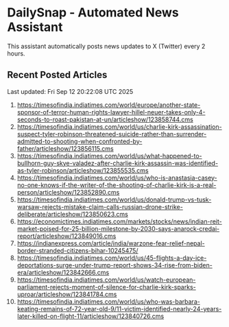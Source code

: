# DailySnap - Automated News Assistant

This assistant automatically posts news updates to X (Twitter) every 2 hours.

## Recent Posted Articles

Last updated: Fri Sep 12 20:22:08 UTC 2025

1. https://timesofindia.indiatimes.com/world/europe/another-state-sponsor-of-terror-human-rights-lawyer-hillel-neuer-takes-only-4-seconds-to-roast-pakistan-at-un/articleshow/123858744.cms
2. https://timesofindia.indiatimes.com/world/us/charlie-kirk-assassination-suspect-tyler-robinson-threatened-suicide-rather-than-surrender-admitted-to-shooting-when-confronted-by-father/articleshow/123856115.cms
3. https://timesofindia.indiatimes.com/world/us/what-happened-to-bullhorn-guy-skye-valadez-after-charlie-kirk-assassin-was-identified-as-tyler-robinson/articleshow/123855535.cms
4. https://timesofindia.indiatimes.com/world/us/who-is-anastasia-casey-no-one-knows-if-the-writer-of-the-shooting-of-charlie-kirk-is-a-real-person/articleshow/123852890.cms
5. https://timesofindia.indiatimes.com/world/us/donald-trump-vs-tusk-warsaw-rejects-mistake-claim-calls-russian-drone-strike-deliberate/articleshow/123850623.cms
6. https://economictimes.indiatimes.com/markets/stocks/news/indian-reit-market-poised-for-25-billion-milestone-by-2030-says-anarock-credai-report/articleshow/123849016.cms
7. https://indianexpress.com/article/india/warzone-fear-relief-nepal-border-stranded-citizens-bihar-10245475/
8. https://timesofindia.indiatimes.com/world/us/45-flights-a-day-ice-deportations-surge-under-trump-report-shows-34-rise-from-biden-era/articleshow/123842666.cms
9. https://timesofindia.indiatimes.com/world/us/watch-european-parliament-rejects-moment-of-silence-for-charlie-kirk-sparks-uproar/articleshow/123841784.cms
10. https://timesofindia.indiatimes.com/world/us/who-was-barbara-keating-remains-of-72-year-old-9/11-victim-identified-nearly-24-years-later-killed-on-flight-11/articleshow/123840726.cms

